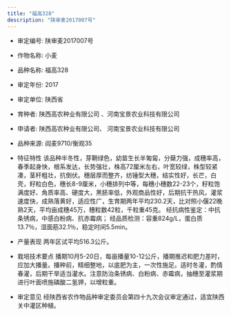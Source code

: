 ```yaml
---
title: "福高328"
description: "陕审麦2017007号"
---
```

* 审定编号:  陕审麦2017007号

*  作物名称:  小麦

*  品种名称:  福高328

*  审定年份:  2017

*  审定单位:  陕西省

* 育种者:  陕西高农种业有限公司 、河南宝景农业科技有限公司

*  申请者:  陕西高农种业有限公司、 河南宝景农业科技有限公司

*  品种来源:  阎麦9710/衡观35

*  特征特性
该品种半冬性，芽鞘绿色，幼苗生长半匍匐，分蘖力强，成穗率高，春季起身快，根系发达，长势强壮，株高72厘米左右，叶宽较绿，株型较紧凑，茎秆粗壮，抗倒伏。穗层厚而整齐，纺锤型大穗，结实性好，长芒，白壳，籽粒白色，穗长8-9厘米，小穗排列中等，每穗小穗数22-23个，籽粒饱满度好、角质率高、硬度大，黑胚率低，外观商品性好，后期抗干热风，灌浆速度快，成熟落黄好，适应性广，生育期两年平均230.2天，比对照小偃22晚熟2天，平均亩成穗45万，穗粒数42粒，千粒重45克。
经抗病性鉴定：中抗条锈病，中感白粉病、抗赤霉病；
经品质检测：容重824g/L，蛋白质13.7％，湿面筋32.1％，稳定时间5.5min。

*  产量表现
两年区试平均516.3公斤。

*  栽培技术要点
播期10月5-20日，每亩播量10-12公斤，播期推迟和肥力差时，应加大播量。播种前，精细整地，以底肥为主，一次性施足。适时冬灌，酌情春灌，后期干旱适当灌水。注意防治条锈病、白粉病、赤霉病，抽穗至灌浆期进行叶面喷施磷酸二氢钾，以增粒重。

*  审定意见
经陕西省农作物品种审定委员会第四十九次会议审定通过，适宜陕西关中灌区种植。
